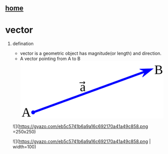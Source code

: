 ﻿## [home](https://gaojiabit.github.io/)
# vector
1. defination
	- vector is a geometric object has magnitude(or length) and direction.
    - A vector pointing from A to B ![](Vector_from_A_to_B.svg.png)

	![](https://gyazo.com/eb5c5741b6a9a16c692170a41a49c858.png =250x250)

	![](https://gyazo.com/eb5c5741b6a9a16c692170a41a49c858.png | width=100)


